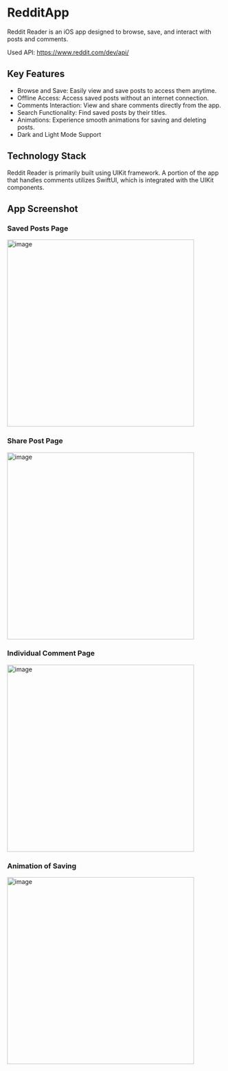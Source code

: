 # RedditApp
Reddit Reader is an iOS app designed to browse, save, and interact with posts and comments. 

Used API: https://www.reddit.com/dev/api/

## Key Features
- Browse and Save: Easily view and save posts to access them anytime.
- Offline Access: Access saved posts without an internet connection.
- Comments Interaction: View and share comments directly from the app.
- Search Functionality: Find saved posts by their titles.
- Animations: Experience smooth animations for saving and deleting posts.
- Dark and Light Mode Support
  
## Technology Stack
Reddit Reader is primarily built using UIKit framework. A portion of the app that handles comments utilizes SwiftUI, which is integrated with the UIKit components.

## App Screenshot
### Saved Posts Page
<img width="435" alt="image" src="https://github.com/Svitlana-Marchenko/RedditApp/assets/104694605/2555e75e-626c-46ea-b1cb-c7531b3470a9">

### Share Post Page
<img width="435" alt="image" src="https://github.com/Svitlana-Marchenko/RedditApp/assets/104694605/56a59861-253a-4ec4-b280-91f5b13080a0">

### Individual Comment Page
<img width="435" alt="image" src="https://github.com/Svitlana-Marchenko/RedditApp/assets/104694605/34ada29b-99e4-476a-b9ae-a4921ff2a6e8">

### Animation of Saving
<img width="435" alt="image" src="https://github.com/Svitlana-Marchenko/RedditApp/assets/104694605/26373d04-e750-4d3e-87a7-1bf1f9327bd9">
